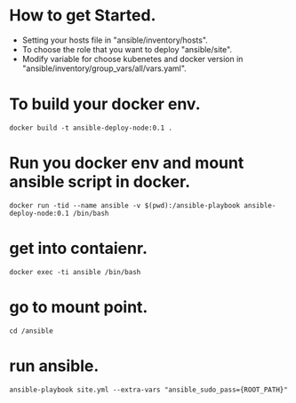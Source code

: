 # How to get Started.
* Setting your hosts file in "ansible/inventory/hosts".
* To choose the role that you want to deploy "ansible/site".
* Modify variable for choose kubenetes and docker version in "ansible/inventory/group_vars/all/vars.yaml".
# To build your docker env.
`docker build -t ansible-deploy-node:0.1 .`
# Run you docker env and mount ansible script in docker.
`docker run -tid --name ansible -v $(pwd):/ansible-playbook ansible-deploy-node:0.1 /bin/bash`
# get into contaienr.
`docker exec -ti ansible /bin/bash`
# go to mount point.
`cd /ansible`
# run ansible.
`ansible-playbook site.yml --extra-vars "ansible_sudo_pass={ROOT_PATH}"`
